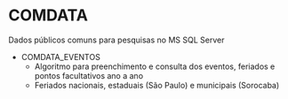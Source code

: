 # COMDATA

Dados públicos comuns para pesquisas no MS SQL Server

  * COMDATA_EVENTOS
    - Algoritmo para preenchimento e consulta dos eventos, feriados e pontos facultativos ano a ano
    - Feriados nacionais, estaduais (São Paulo) e municipais (Sorocaba)
